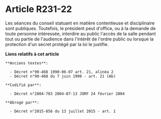 # Article R231-22

Les séances du conseil statuant en matière contentieuse et disciplinaire sont publiques. Toutefois, le président peut
d'office, ou à la demande de toute personne intéressée, interdire au public l'accès de la salle pendant tout ou partie de
l'audience dans l'intérêt de l'ordre public ou lorsque la protection d'un secret protégé par la loi le justifie.

**Liens relatifs à cet article**

	**Anciens textes**:

	  - Décret n°90-468 1990-06-07 art. 21, alinéa 2
	  - Décret n°90-468 du 7 juin 1990 - art. 21 (Ab)

	**Codifié par**:

	  - Décret n°2004-703 2004-07-13 JORF 24 février 2004

	**Abrogé par**:

	  - Décret n°2015-856 du 13 juillet 2015 - art. 1
